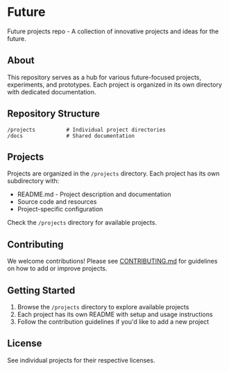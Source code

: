 # Future

Future projects repo - A collection of innovative projects and ideas for the future.

## About

This repository serves as a hub for various future-focused projects, experiments, and prototypes. Each project is organized in its own directory with dedicated documentation.

## Repository Structure

```
/projects          # Individual project directories
/docs              # Shared documentation
```

## Projects

Projects are organized in the `/projects` directory. Each project has its own subdirectory with:
- README.md - Project description and documentation
- Source code and resources
- Project-specific configuration

Check the `/projects` directory for available projects.

## Contributing

We welcome contributions! Please see [CONTRIBUTING.md](CONTRIBUTING.md) for guidelines on how to add or improve projects.

## Getting Started

1. Browse the `/projects` directory to explore available projects
2. Each project has its own README with setup and usage instructions
3. Follow the contribution guidelines if you'd like to add a new project

## License

See individual projects for their respective licenses. 

